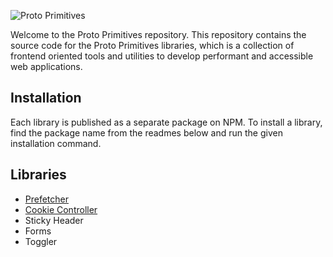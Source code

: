 ![Proto Primitives](https://github.com/ProtoDigitalUK/proto_primitives/blob/master/banner.png?raw=true)

Welcome to the Proto Primitives repository. This repository contains the source code for the Proto Primitives libraries, which is a collection of frontend oriented tools and utilities to develop performant and accessible web applications.

## Installation

Each library is published as a separate package on NPM. To install a library, find the package name from the readmes below and run the given installation command.

## Libraries

- [Prefetcher](https://github.com/ProtoDigitalUK/proto_primitives/tree/master/packages/prefetcher)
- [Cookie Controller](https://github.com/ProtoDigitalUK/proto_primitives/tree/master/packages/cookie-controller)
- Sticky Header
- Forms
- Toggler
